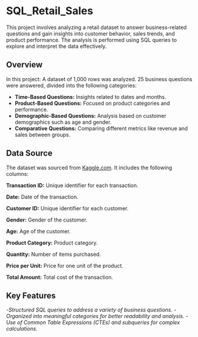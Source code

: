 # SQL_Retail_Sales

This project involves analyzing a retail dataset to answer business-related questions and gain insights into customer behavior, sales trends, and product performance. The analysis is performed using SQL queries to explore and interpret the data effectively.

## Overview
In this project:
A dataset of 1,000 rows was analyzed.
25 business questions were answered, divided into the following categories:
- **Time-Based Questions:** Insights related to dates and months.
- **Product-Based Questions:** Focused on product categories and performance.
- **Demographic-Based Questions:** Analysis based on customer demographics such as age and gender.
- **Comparative Questions:** Comparing different metrics like revenue and sales between groups.

## Data Source
The dataset was sourced from [Kaggle.com](https://www.kaggle.com/datasets/mohammadtalib786/retail-sales-dataset). It includes the following columns:

  **Transaction ID:** Unique identifier for each transaction.
  
  **Date:** Date of the transaction.
  
  **Customer ID:** Unique identifier for each customer.
  
  **Gender:** Gender of the customer.
  
  **Age:** Age of the customer.
  
  **Product Category:** Product category.
  
  **Quantity:** Number of items purchased.
  
  **Price per Unit:** Price for one unit of the product.
  
  **Total Amount:** Total cost of the transaction.

## Key Features
-*Structured SQL queries to address a variety of business questions.*
-*Organized into meaningful categories for better readability and analysis.*
-*Use of Common Table Expressions (CTEs) and subqueries for complex calculations.*
